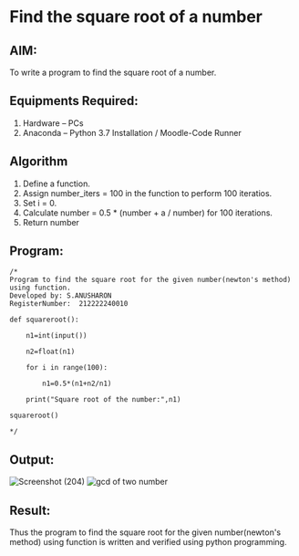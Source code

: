 # Find the square root of a number

## AIM:
To write a program to find the square root of a number.

## Equipments Required:
1. Hardware – PCs
2. Anaconda – Python 3.7 Installation / Moodle-Code Runner

## Algorithm
1. Define a function.
2. Assign number_iters = 100 in the function to perform 100 iteratios.
3. Set i = 0.
4. Calculate  number = 0.5 * (number + a / number) for 100 iterations.
5. Return number

## Program:
```
/*
Program to find the square root for the given number(newton's method) using function.
Developed by: S.ANUSHARON 
RegisterNumber:  212222240010

def squareroot():

    n1=int(input())
    
    n2=float(n1)
    
    for i in range(100):
    
        n1=0.5*(n1+n2/n1)
        
    print("Square root of the number:",n1) 
    
squareroot()

*/
```

## Output:
![Screenshot (204)](https://github.com/Anusharonselva/Square-root-of-a-number/assets/119405600/0dc64c27-9dc3-4208-9441-5d78f80f60e8)
![gcd of two number](gcd.png)




## Result:
Thus the program to find the square root for the given number(newton's method) using function is written and verified using python programming.
